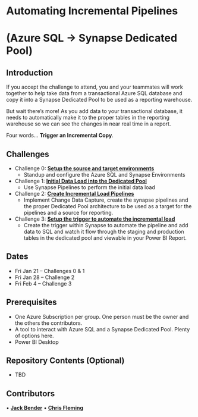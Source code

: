 # Automating Incremental Pipelines 
# (Azure SQL -> Synapse Dedicated Pool)

## Introduction
If you accept the challenge to attend, you and your teammates will work together to help take data from a transactional Azure SQL database and copy it into a Synapse Dedicated Pool to be used as a reporting warehouse.  

But wait there’s more!  As you add data to your transactional database, it needs to automatically make it to the proper tables in the reporting warehouse so we can see the changes in near real time in a report.  

Four words…  <B>Trigger an Incremental Copy</B>.

## Challenges
- Challenge 0: **[Setup the source and target environments](Solution-00.md)**
   - Standup and configure the Azure SQL and Synapse Environments
- Challenge 1: **[Initial Data Load into the Dedicated Pool](Solution-01.md)**
   - Use Synapse Pipelines to perform the initial data load
- Challenge 2: **[Create Incremental Load Pipelines](Solution-02.md)**
   - Implement Change Data Capture, create the synapse pipelines and the proper Dedicated Pool architecture to be used as a target for the pipelines and a source for reporting.
- Challenge 3: **[Setup the trigger to automate the incremental load](Solution-03.md)**
   - Create the trigger within Synapse to automate the pipeline and add data to SQL and watch it flow through the staging and production tables in the dedicated pool and viewable in your Power BI Report.


## Dates
- Fri Jan 21 – Challenges 0 & 1
- Fri Jan 28 – Challenge 2
- Fri Feb 4 – Challenge 3

## Prerequisites
- One Azure Subscription per group.  One person must be the owner and the others the contributors.
- A tool to interact with Azure SQL and a Synapse Dedicated Pool.  Plenty of options here.
- Power BI Desktop

## Repository Contents (Optional)
- TBD

## Contributors
•	**[Jack Bender](https://www.linkedin.com/in/jack-bender/)**
•	**[Chris Fleming](https://www.linkedin.com/in/chris-fleming/)**
